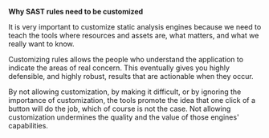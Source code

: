 **Why SAST rules need to be customized**

It is very important to customize static analysis engines because we need to teach the tools where resources and assets are, what matters, and what we really want to know.

Customizing rules allows the people who understand the application to indicate the areas of real concern. This eventually gives you highly defensible, and highly robust, results that are actionable when they occur.

By not allowing customization, by making it difficult, or by ignoring the importance of customization, the tools promote the idea that one click of a button will do the job, which of course is not the case. Not allowing customization undermines the quality and the value of those engines' capabilities.

